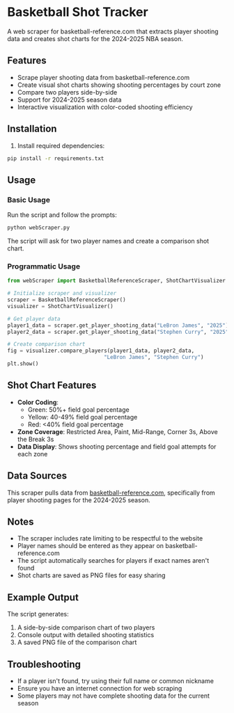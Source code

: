 # Basketball Shot Tracker

A web scraper for basketball-reference.com that extracts player shooting data and creates shot charts for the 2024-2025 NBA season.

## Features

- Scrape player shooting data from basketball-reference.com
- Create visual shot charts showing shooting percentages by court zone
- Compare two players side-by-side
- Support for 2024-2025 season data
- Interactive visualization with color-coded shooting efficiency

## Installation

1. Install required dependencies:
```bash
pip install -r requirements.txt
```

## Usage

### Basic Usage

Run the script and follow the prompts:
```bash
python webScraper.py
```

The script will ask for two player names and create a comparison shot chart.

### Programmatic Usage

```python
from webScraper import BasketballReferenceScraper, ShotChartVisualizer

# Initialize scraper and visualizer
scraper = BasketballReferenceScraper()
visualizer = ShotChartVisualizer()

# Get player data
player1_data = scraper.get_player_shooting_data("LeBron James", "2025")
player2_data = scraper.get_player_shooting_data("Stephen Curry", "2025")

# Create comparison chart
fig = visualizer.compare_players(player1_data, player2_data, 
                               "LeBron James", "Stephen Curry")
plt.show()
```

## Shot Chart Features

- **Color Coding**: 
  - Green: 50%+ field goal percentage
  - Yellow: 40-49% field goal percentage  
  - Red: <40% field goal percentage
- **Zone Coverage**: Restricted Area, Paint, Mid-Range, Corner 3s, Above the Break 3s
- **Data Display**: Shows shooting percentage and field goal attempts for each zone

## Data Sources

This scraper pulls data from [basketball-reference.com](https://www.basketball-reference.com/), specifically from player shooting pages for the 2024-2025 season.

## Notes

- The scraper includes rate limiting to be respectful to the website
- Player names should be entered as they appear on basketball-reference.com
- The script automatically searches for players if exact names aren't found
- Shot charts are saved as PNG files for easy sharing

## Example Output

The script generates:
1. A side-by-side comparison chart of two players
2. Console output with detailed shooting statistics
3. A saved PNG file of the comparison chart

## Troubleshooting

- If a player isn't found, try using their full name or common nickname
- Ensure you have an internet connection for web scraping
- Some players may not have complete shooting data for the current season
